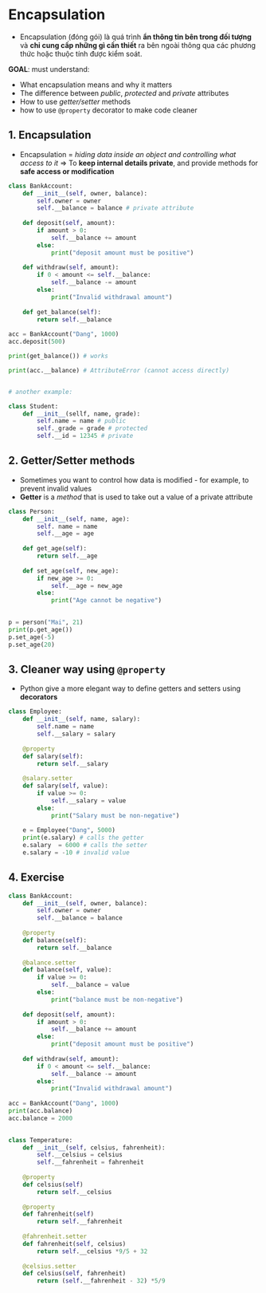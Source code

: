 # Encapsulation

- Encapsulation (đóng gói) là quá trình **ẩn thông tin bên trong đối tượng** và **chỉ cung cấp những gì cần thiết** ra bên ngoài thông qua các phương thức hoặc thuộc tính được kiểm soát.

**GOAL**: must understand:
- What encapsulation means and why it matters
- The difference between *public*, *protected* and *private* attributes
- How to use *getter/setter* methods
- how to use `@property` decorator to make code cleaner

## 1. Encapsulation

- Encapsulation = *hiding data inside an object and controlling what access to it*
=> To **keep internal details private**, and provide methods for **safe access or modification**

```python
class BankAccount:
	def __init__(self, owner, balance):
		self.owner = owner
		self.__balance = balance # private attribute
	
	def deposit(self, amount):
		if amount > 0:
			self.__balance += amount
		else: 
			print("deposit amount must be positive")
	
	def withdraw(self, amount): 
		if 0 < amount <= self.__balance:
			self.__balance -= amount
		else:
			print("Invalid withdrawal amount")
			
	def get_balance(self):
		return self.__balance
	
acc = BankAccount("Dang", 1000)
acc.deposit(500)

print(get_balance()) # works

print(acc.__balance) # AttributeError (cannot access directly)


# another example:

class Student:
	def __init__(sellf, name, grade):
		self.name = name # public
		self._grade = grade # protected
		self.__id = 12345 # private

```

## 2. Getter/Setter methods

- Sometimes you want to control how data is modified - for example, to prevent invalid values
- **Getter** is a *method* that is used to take out a value of a private attribute
```python
class Person:
	def __init__(self, name, age):
		self. name = name
		self.__age = age
	
	def get_age(self):
		return self.__age
	
	def set_age(self, new_age):
		if new_age >= 0:
			self.__age = new_age
		else:
			print("Age cannot be negative")
	

p = person("Mai", 21)
print(p.get_age())
p.set_age(-5)
p.set_age(20)
```

## 3. Cleaner way using `@property`

- Python give a more elegant way to define getters and setters using **decorators**
```python
class Employee:
	def __init__(self, name, salary):
		self.name = name 
		self.__salary = salary
	
	@property
	def salary(self):
		return self.__salary
	
	@salary.setter
	def salary(self, value):
		if value >= 0:
			self.__salary = value
		else:
			print("Salary must be non-negative")
	
	e = Employee("Dang", 5000)
	print(e.salary) # calls the getter
	e.salary  = 6000 # calls the setter
	e.salary = -10 # invalid value
```

## 4. Exercise

```python
class BankAccount:
	def __init__(self, owner, balance):
		self.owner = owner
		self.__balance = balance
	
	@property
	def balance(self):
		return self.__balance
	
	@balance.setter
	def balance(self, value):
		if value >= 0:
			self.__balance = value
		else:
			print("balance must be non-negative")
	
	def deposit(self, amount):
		if amount > 0:
			self.__balance += amount
		else: 
			print("deposit amount must be positive")
	
	def withdraw(self, amount): 
		if 0 < amount <= self.__balance:
			self.__balance -= amount
		else:
			print("Invalid withdrawal amount")
	
acc = BankAccount("Dang", 1000)
print(acc.balance)
acc.balance = 2000
		
```


```python
class Temperature:
	def __init__(self, celsius, fahrenheit):
		self.__celsius = celsius
		self.__fahrenheit = fahrenheit
	
	@property
	def celsius(self)
		return self.__celsius
		
	@property 
	def fahrenheit(self)
		return self.__fahrenheit
	
	@fahrenheit.setter	
	def fahrenheit(self, celsius)
		return self.__celsius *9/5 + 32
	
	@celsius.setter
	def celsius(self, fahrenheit)
		return (self.__fahrenheit - 32) *5/9	
		
```